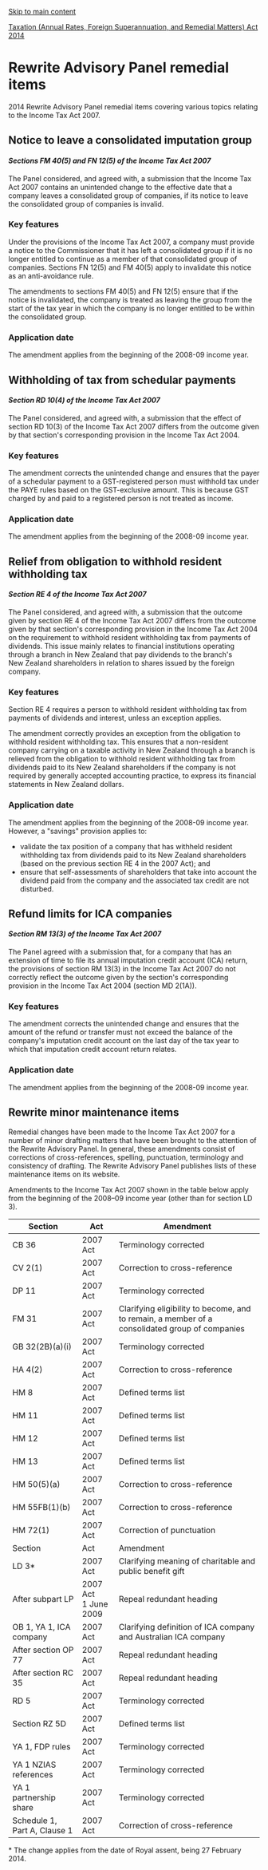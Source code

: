 [Skip to main content](#main-content-tt)

[Taxation (Annual Rates, Foreign Superannuation, and Remedial Matters) Act 2014](/new-legislation/act-articles/taxation-annual-rates-foreign-superannuation-and-remedial-matters-act-2014 "Taxation (Annual Rates, Foreign Superannuation, and Remedial Matters) Act 2014")

Rewrite Advisory Panel remedial items
=====================================

2014 Rewrite Advisory Panel remedial items covering various topics relating to the Income Tax Act 2007.

Notice to leave a consolidated imputation group
-----------------------------------------------

#### _Sections FM 40(5) and FN 12(5) of the Income Tax Act 2007_

The Panel considered, and agreed with, a submission that the Income Tax Act 2007 contains an unintended change to the effective date that a company leaves a consolidated group of companies, if its notice to leave the consolidated group of companies is invalid.

### Key features

Under the provisions of the Income Tax Act 2007, a company must provide a notice to the Commissioner that it has left a consolidated group if it is no longer entitled to continue as a member of that consolidated group of companies. Sections FN 12(5) and FM 40(5) apply to invalidate this notice as an anti-avoidance rule.

The amendments to sections FM 40(5) and FN 12(5) ensure that if the notice is invalidated, the company is treated as leaving the group from the start of the tax year in which the company is no longer entitled to be within the consolidated group.

### Application date

The amendment applies from the beginning of the 2008-09 income year.

Withholding of tax from schedular payments
------------------------------------------

#### _Section RD 10(4) of the Income Tax Act 2007_

The Panel considered, and agreed with, a submission that the effect of section RD 10(3) of the Income Tax Act 2007 differs from the outcome given by that section's corresponding provision in the Income Tax Act 2004.

### Key features

The amendment corrects the unintended change and ensures that the payer of a schedular payment to a GST-registered person must withhold tax under the PAYE rules based on the GST-exclusive amount. This is because GST charged by and paid to a registered person is not treated as income.

### Application date

The amendment applies from the beginning of the 2008-09 income year.

Relief from obligation to withhold resident withholding tax
-----------------------------------------------------------

#### _Section RE 4 of the Income Tax Act 2007_

The Panel considered, and agreed with, a submission that the outcome given by section RE 4 of the Income Tax Act 2007 differs from the outcome given by that section's corresponding provision in the Income Tax Act 2004 on the requirement to withhold resident withholding tax from payments of dividends. This issue mainly relates to financial institutions operating through a branch in New Zealand that pay dividends to the branch's New Zealand shareholders in relation to shares issued by the foreign company.

### Key features

Section RE 4 requires a person to withhold resident withholding tax from payments of dividends and interest, unless an exception applies.

The amendment correctly provides an exception from the obligation to withhold resident withholding tax. This ensures that a non-resident company carrying on a taxable activity in New Zealand through a branch is relieved from the obligation to withhold resident withholding tax from dividends paid to its New Zealand shareholders if the company is not required by generally accepted accounting practice, to express its financial statements in New Zealand dollars.

### Application date

The amendment applies from the beginning of the 2008-09 income year. However, a "savings" provision applies to:

*   validate the tax position of a company that has withheld resident withholding tax from dividends paid to its New Zealand shareholders (based on the previous section RE 4 in the 2007 Act); and
*   ensure that self-assessments of shareholders that take into account the dividend paid from the company and the associated tax credit are not disturbed.

Refund limits for ICA companies
-------------------------------

#### _Section RM 13(3) of the Income Tax Act 2007_

The Panel agreed with a submission that, for a company that has an extension of time to file its annual imputation credit account (ICA) return, the provisions of section RM 13(3) in the Income Tax Act 2007 do not correctly reflect the outcome given by the section's corresponding provision in the Income Tax Act 2004 (section MD 2(1A)).

### Key features

The amendment corrects the unintended change and ensures that the amount of the refund or transfer must not exceed the balance of the company's imputation credit account on the last day of the tax year to which that imputation credit account return relates.

### Application date

The amendment applies from the beginning of the 2008-09 income year.

Rewrite minor maintenance items
-------------------------------

Remedial changes have been made to the Income Tax Act 2007 for a number of minor drafting matters that have been brought to the attention of the Rewrite Advisory Panel. In general, these amendments consist of corrections of cross-references, spelling, punctuation, terminology and consistency of drafting. The Rewrite Advisory Panel publishes lists of these maintenance items on its website.

Amendments to the Income Tax Act 2007 shown in the table below apply from the beginning of the 2008–09 income year (other than for section LD 3).

| Section | Act | Amendment |
| --- | --- | --- |
| CB 36 | 2007 Act | Terminology corrected |
| CV 2(1) | 2007 Act | Correction to cross-reference |
| DP 11 | 2007 Act | Terminology corrected |
| FM 31 | 2007 Act | Clarifying eligibility to become, and to remain, a member of a consolidated group of companies |
| GB 32(2B)(a)(i) | 2007 Act | Terminology corrected |
| HA 4(2) | 2007 Act | Correction to cross-reference |
| HM 8 | 2007 Act | Defined terms list |
| HM 11 | 2007 Act | Defined terms list |
| HM 12 | 2007 Act | Defined terms list |
| HM 13 | 2007 Act | Defined terms list |
| HM 50(5)(a) | 2007 Act | Correction to cross-reference |
| HM 55FB(1)(b) | 2007 Act | Correction to cross-reference |
| HM 72(1) | 2007 Act | Correction of punctuation |
| Section | Act | Amendment |
| LD 3\* | 2007 Act | Clarifying meaning of charitable and public benefit gift |
| After subpart LP | 2007 Act  <br>1 June 2009 | Repeal redundant heading |
| OB 1, YA 1, ICA company | 2007 Act | Clarifying definition of ICA company and Australian ICA company |
| After section OP 77 | 2007 Act | Repeal redundant heading |
| After section RC 35 | 2007 Act | Repeal redundant heading |
| RD 5 | 2007 Act | Terminology corrected |
| Section RZ 5D | 2007 Act | Defined terms list |
| YA 1, FDP rules | 2007 Act | Terminology corrected |
| YA 1 NZIAS references | 2007 Act | Terminology corrected |
| YA 1 partnership share | 2007 Act | Terminology corrected |
| Schedule 1, Part A, Clause 1 | 2007 Act | Correction of cross-reference |

\* The change applies from the date of Royal assent, being 27 February 2014.